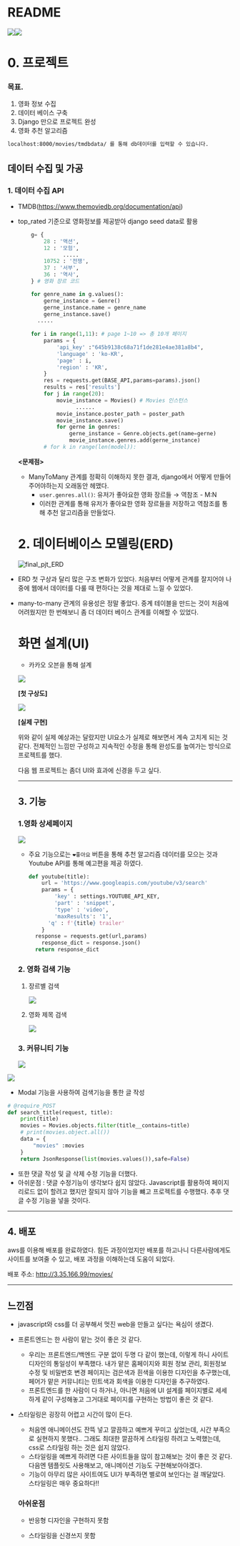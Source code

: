 # README

![](https://img.shields.io/badge/vue-2.0-red)![](https://img.shields.io/badge/django-3.1-green)

# 0. 프로젝트

### 목표.

1. 영화 정보 수집
2. 데이터 베이스 구축 
3. Django 만으로 프로젝트 완성
4. 영화 추천 알고리즘



```bash
localhost:8000/movies/tmdbdata/ 를 통해 db데이터를 입력할 수 있습니다.
```

## 데이터 수집 및 가공 

### 1. 데이터 수집 API

- TMDB(https://www.themoviedb.org/documentation/api)

- top_rated 기준으로 영화정보를 제공받아 django seed data로 활용

  ```python
      g= {
          28 : '액션',
          12 : '모험',
  				.....
          10752 : '전쟁',
          37 : '서부',
          36 : '역사',
      } # 영화 장르 코드 
  
      for genre_name in g.values():
          gerne_instance = Genre()
          gerne_instance.name = genre_name
          gerne_instance.save()
  		.....
   
      for i in range(1,11): # page 1~10 => 총 10개 페이지 
          params = {
              'api_key' :"645b9138c68a71f1de281e4ae381a8b4",
              'language' : 'ko-KR',
              'page' : i,
              'region' : 'KR',
          }
          res = requests.get(BASE_API,params=params).json()
          results = res['results']
          for j in range(20): 
              movie_instance = Movies() # Movies 인스턴스 
  					......
              movie_instance.poster_path = poster_path
              movie_instance.save()
              for gerne in genres: 
                  gerne_instance = Genre.objects.get(name=gerne)
                  movie_instance.genres.add(gerne_instance)
          # for k in range(len(model)):
  ```

  **<문제점>**

  - ManyToMany 관계를 정확히 이해하지 못한 결과, django에서 어떻게 만들어주어야하는지 오래동안 헤맸다.
    - `user.genres.all()`: 유저가 좋아요한 영화 장르들 → 역참조 - M:N   
    - 이러한 관계를 통해 유저가 좋아요한 영화 장르들을 저장하고 역참조를 통해 추천 알고리즘을 만들었다.
  
  
  
  # 2. 데이터베이스 모델링(ERD)
  
  ![final_pjt_ERD](README.assets/final_pjt_ERD.jpg)

- ERD 첫 구상과 달리 많은 구조 변화가 있었다. 처음부터 어떻게 관계를 잘지어야 나중에 웹에서 데이터를 다룰 때  편하다는 것을 제대로 느낄 수 있었다. 

- many-to-many 관계의 유용성은 정말 좋았다. 중계 테이블을 만드는 것이 처음에 어려웠지만 한 번해보니 좀 더 데이터 베이스 관계를 이해할 수 있었다.

  

  # 화면 설계(UI)

  - 카카오 오븐을 통해 설계 

  ![](README.assets/1.PNG)

   **[첫 구상도]**

  ![](README.assets/2.PNG)

  **[실제 구현]**

  위와 같이 실제 예상과는 달랐지만 UI요소가 실제로 해보면서 계속 고치게 되는 것 같다. 전체적인 느낌만 구성하고 지속적인 수정을 통해 완성도를 높여가는 방식으로 프로젝트를 했다. 

  다음 웹 프로젝트는 좀더 UI와 효과에 신경을 두고 싶다.

  ---

  

  ## 3. 기능 

  ### 1.영화 상세페이지
  
  ![](README.assets/3.PNG)
  
  - 주요 기능으로는 `❤좋아요` 버튼을 통해 추천 알고리즘 데이터를 모으는 것과 Youtube API를 통해 예고편을 제공 하였다. 
  
    ```python
    def youtube(title):
        url = 'https://www.googleapis.com/youtube/v3/search'
        params = {
            'key' : settings.YOUTUBE_API_KEY,
            'part' : 'snippet',
            'type' : 'video',
            'maxResults': '1',
          'q' : f'{title} trailer' 
        }
      response = requests.get(url,params)
        response_dict = response.json()
      return response_dict
    ```

  

  ### 2. 영화 검색 기능

  1. 장르별 검색 

     ![](README.assets/4.PNG)

  2. 영화 제목 검색 
  
     ![](README.assets/5.PNG)
  
  ### 3. 커뮤니티 기능
  
  ![](README.assets/1-1606669942702.PNG)

![](README.assets/2-1606669950404.PNG)

- Modal 기능을 사용하여 검색기능을 통한 글 작성

```python
# @require_POST
def search_title(request, title):
    print(title)
    movies = Movies.objects.filter(title__contains=title)
    # print(movies.object.all())
    data = {
        "movies" :movies
    }
    return JsonResponse(list(movies.values()),safe=False)

```

- 또한 댓글 작성 및 글 삭제 수정 기능을 더했다. 
- 아쉬운점 : 댓글 수정기능이 생각보다 쉽지 않았다. Javascript를 활용하여 페이지 리로드 없이 할려고 했지만 잘되지 않아 기능을 뺴고 프로젝트를 수행했다. 추후 댓글 수정 기능을 넣을 것이다.



---

## 4. 배포 

aws를 이용해 배포를 완료하였다. 힘든 과정이었지만 배포를 하고나니 다른사람에게도 사이트를 보여줄 수 있고, 배포 과정을 이해하는데 도움이 되었다.

배포 주소: http://3.35.166.99/movies/



---

## 느낀점 

- javascript와 css를 더 공부해서 멋진 web을 만들고 싶다는 욕심이 생겼다.

- 프론트엔드는 한 사람이 맡는 것이 좋은 것 같다.

  - 우리는 프론트엔드/백엔드 구분 없이 두명 다 같이 했는데, 이렇게 하니 사이트 디자인의 통일성이 부족했다. 내가 맡은 홈페이지와 회원 정보 관리, 회원정보 수정 및 비밀번호 변경 페이지는 검은색과 흰색을 이용한 디자인을 추구했는데, 페어가 맡은 커뮤니티는 민트색과 회색을 이용한 디자인을 추구하였다.
  - 프론트엔드를 한 사람이 다 하거나, 아니면 처음에 UI 설계를 페이지별로 세세하게 같이 구성해놓고 그거대로 페이지를 구현하는 방법이 좋은 것 같다.

- 스타일링은 굉장히 어렵고 시간이 많이 든다.

  - 처음엔 애니메이션도 잔뜩 넣고 깔끔하고 예쁘게 꾸미고 싶었는데, 시간 부족으로 실현하지 못했다.. 그래도 최대한 깔끔하게 스타일링 하려고 노력했는데, css로 스타일링 하는 것은 쉽지 않았다.
  - 스타일링을 예쁘게 하려면 다른 사이트들을 많이 참고해보는 것이 좋은 것 같다. 다음엔 템플릿도 사용해보고, 애니메이션 기능도 구현해보아야겠다.
  - 기능이 아무리 많은 사이트여도 UI가 부족하면 별로여 보인다는 걸 깨달았다. 스타일링은 매우 중요하다!!

  

  ### 아쉬운점 

  - 반응형 디자인을 구현하지 못함

  - 스타일링을 신경쓰지 못함
